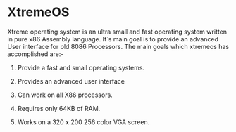 XtremeOS
======

Xtreme operating system is an ultra small and fast operating system written in pure x86 Assembly language. It`s main goal is to provide an advanced User interface for old 8086 Processors. The main goals which xtremeos has accomplished are:-

1) Provide a fast and small operating systems.

2) Provides an advanced user interface

3) Can work on all X86 processors.

4) Requires only 64KB of RAM.

5) Works on a 320 x 200 256 color VGA screen.

